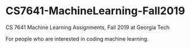 # CS7641-MachineLearning-Fall2019
CS 7641 Machine Learning Assignments, Fall 2019 at Georgia Tech

For people who are interested in coding machine learning.

